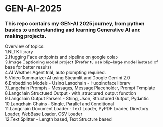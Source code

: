 # GEN-AI-2025

### This repo contains my GEN-AI 2025 journey, from python basics to understanding and learning Generative AI and making projects.
Overview of topics: <br>
1.NLTK library <br>
2.Hugging Face endpoints and pipeline on google colab <br>
3.Image Captioning model project (Prefer tu use blip-large model instead of base for better results)<br>
4.AI Weather Agent trial, auto prompting required. <br>
5.Video Summarizer AI using Streamlit and Google Gemini 2.0 <br>
6.Embedding Models - Using Langchain - Huggingface library <br>
7.Langchain Prompts - Messages, Message Placeholder, Prompt Template <br>
8.Langchain Structured Output - with_structured_output function <br>
9.Langchain Output Parsers - String, Json, Structured Output, Pydantic <br>
10.Langchain Chains - Single, Parallel and Conditional <br>
11.Langchain Document Loader - Text Loader, PyPDF Loader, Directory Loader, WebBase Loader, CSV Loader <br>
12.Text Splitter - Length based, Text Structure based

